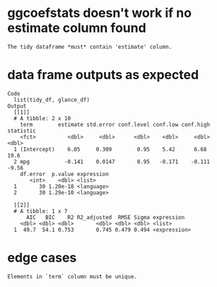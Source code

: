 # ggcoefstats doesn't work if no estimate column found

    The tidy dataframe *must* contain 'estimate' column.

# data frame outputs as expected

    Code
      list(tidy_df, glance_df)
    Output
      [[1]]
      # A tibble: 2 x 10
        term        estimate std.error conf.level conf.low conf.high statistic
        <fct>          <dbl>     <dbl>      <dbl>    <dbl>     <dbl>     <dbl>
      1 (Intercept)    6.05     0.309        0.95    5.42      6.68      19.6 
      2 mpg           -0.141    0.0147       0.95   -0.171    -0.111     -9.56
        df.error  p.value expression
           <int>    <dbl> <list>    
      1       30 1.20e-18 <language>
      2       30 1.29e-10 <language>
      
      [[2]]
      # A tibble: 1 x 7
          AIC   BIC    R2 R2_adjusted  RMSE Sigma expression  
        <dbl> <dbl> <dbl>       <dbl> <dbl> <dbl> <list>      
      1  49.7  54.1 0.753       0.745 0.479 0.494 <expression>
      

# edge cases

    Elements in `term` column must be unique.

